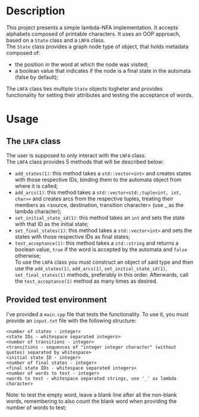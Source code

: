 # Description

This project presents a simple lambda-NFA implementation. It accepts alphabets composed of printable characters. It uses an OOP approach, based on a `State` class and a `LNFA` class.  
The `State` class provides a graph node type of object, that holds metadata composed of:  
- the position in the word at which the node was visited;  
- a boolean value that indicates if the node is a final state in the automata (false by default);   

The `LNFA` class ties multiple `State` objects togheter and provides functionality for setting their attributes and testing the acceptance of words.  

# Usage

## The `LNFA` class

The user is supposed to only interact with the `LNFA` class.  
The `LNFA` class provides 5 methods that will be described below:  
- `add_states(1)`: this method takes a `std::vector<int>` and creates states with those respective IDs, binding them to the automata object from where it is called;  
- `add_arcs(1)`: this method takes a `std::vector<std:;tuple<int, int, char>>` and creates arcs from the respective tuples, treating their members as <source, destination, transition character> (use _ as the lambda character);  
- `set_initial_state_id(1)`: this method takes an `int` and sets the state with that ID as the initial state;  
- `set_final_states(1)`: this method takes a `std::vector<int>` and sets the states with those respective IDs as final states;  
- `test_acceptance(1)`: this method takes a `std::string` and returns a boolean value, `true` if the word is accepted by the automata and `false` otherwise;  
To use the `LNFA` class you must construct an object of said type and then use the `add_states(1)`, `add_arcs(1)`, `set_initial_state_id(1)`, `set_final_states(1)` methods, preferably in this order.
Afterwards, call the `test_acceptance(1)` method as many times as desired.

## Provided test environment

I've provided a `main.cpp` file that tests the functionality. To use it, you must provide an `input.txt` file with the following structure:
```
<number of states - integer>
<state IDs - whitespace separated integers>
<number of transitions - integer>  
<transitions - sequences of "integer integer character" (without quotes) separated by whitespace>
<initial state ID - integer>  
<number of final states - integer>  
<final state IDs - whitespace separated integers>  
<number of words to test - integer>  
<words to test - whitespace separated strings, use '_' as lambda character>
```
Note: to test the empty word, leave a blank line after all the non-blank words, remembering to also count the blank word when providing the number of words to test;
